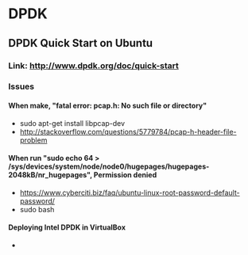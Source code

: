 # DPDK

## DPDK Quick Start on Ubuntu
### Link: http://www.dpdk.org/doc/quick-start

### Issues
#### When make, "fatal error: pcap.h: No such file or directory"
- sudo apt-get install libpcap-dev
- http://stackoverflow.com/questions/5779784/pcap-h-header-file-problem

#### When run "sudo echo 64 > /sys/devices/system/node/node0/hugepages/hugepages-2048kB/nr_hugepages", Permission denied
- https://www.cyberciti.biz/faq/ubuntu-linux-root-password-default-password/
- sudo bash

#### Deploying Intel DPDK in VirtualBox
- 
